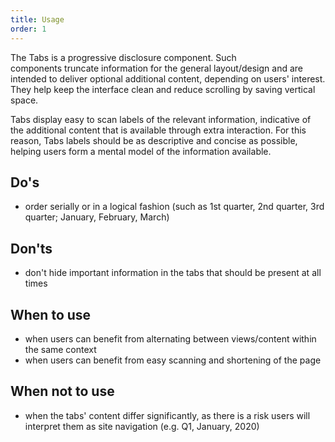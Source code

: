 ```yaml
---
title: Usage
order: 1
---
```

The Tabs is a progressive disclosure component. Such components truncate information for the general layout/design and are intended to deliver optional additional content, depending on users' interest. They help keep the interface clean and reduce scrolling by saving vertical space.

Tabs display easy to scan labels of the relevant information, indicative of the additional content that is available through extra interaction. For this reason, Tabs labels should be as descriptive and concise as possible, helping users form a mental model of the information available.

## Do's

- order serially or in a logical fashion (such as 1st quarter, 2nd quarter, 3rd quarter; January, February, March)

## Don'ts

- don't hide important information in the tabs that should be present at all times

## When to use

- when users can benefit from alternating between views/content within the same context
- when users can benefit from easy scanning and shortening of the page

## When not to use

- when the tabs' content differ significantly, as there is a risk users will interpret them as site navigation (e.g. Q1, January, 2020)

